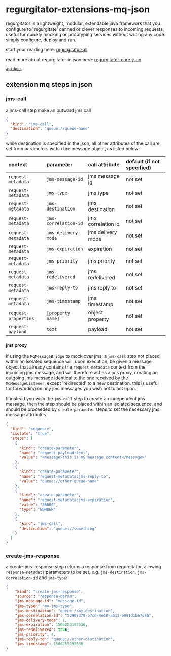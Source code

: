 # regurgitator-extensions-mq-json

regurgitator is a lightweight, modular, extendable java framework that you configure to 'regurgitate' canned or clever responses to incoming requests; useful for quickly mocking or prototyping services without writing any code. simply configure, deploy and run.

start your reading here: [regurgitator-all](https://talmeym.github.io/regurgitator-all#regurgitator)

read more about regurgitator in json here: [regurgitator-core-json](https://talmeym.github.io/regurgitator-core-json#json-configuration-of-regurgitator)

[``apidocs``](https://regurgitator.emarte.uk/apidocs/regurgitator-extensions-mq-json/0.1.2/)

## extension mq steps in json

### jms-call

a jms-call step make an outward jms call

```json
{
  "kind": "jms-call",
  "destination": "queue://queue-name"
}
```

while destination is specified in the json, all other attributes of the call are set from parameters within the message object, as listed below:

|context|parameter|call attribute|default (if not specified)|
|:---|:---|:---|:---|
|``request-metadata``|``jms-message-id``|jms message id|not set|
|``request-metadata``|``jms-type``|jms type|not set|
|``request-metadata``|``jms-destination``|jms destination|not set|
|``request-metadata``|``jms-correlation-id``|jms correlation id|not set|
|``request-metadata``|``jms-delivery-mode``|jms delivery mode|not set|
|``request-metadata``|``jms-expiration``|expiration|not set|
|``request-metadata``|``jms-priority``|jms priority|not set|
|``request-metadata``|``jms-redelivered``|jms redelivered|not set|
|``request-metadata``|``jms-reply-to``|jms reply to|not set|
|``request-metadata``|``jms-timestamp``|jms timestamp|not set|
|``request-properties``| ``[property name]`` |object property|not set|
|``request-payload``|``text`` |payload|not set|

#### jms proxy

if using the ``MqMessageBridge`` to mock over jms, a ``jms-call`` step not placed within an isolated sequence will, upon execution, be given a message object that already contains the ``request-metadata`` context from the incoming jms message, and will therefore act as a jms proxy, creating an outgoing jms message identical to the one received by the ``MqMessageListener``, except 'redirected' to a new destination. this is useful for forwarding on any jms messages you wish not to act upon.

If instead you wish the ``jms-call`` step to create an independent jms message, then the step should be placed within an isolated sequence, and should be proceeded by ``create-parameter`` steps to set the necessary jms message attributes.

```json
{
  "kind": "sequence",
  "isolate": "true",
  "steps": [
    {
      "kind": "create-parameter",
      "name": "request-payload:text",
      "value": "<message>this is my message content</message>"
    },
    {
      "kind": "create-parameter",
      "name": "request-metadata:jms-reply-to",
      "value": "queue://other-queue-name"
    },
    {
      "kind": "create-parameter",
      "name": "request-metadata:jms-expiration",
      "value": "36000",
      "type": "NUMBER"
    },
    {
      "kind": "jms-call",
      "destination": "queue://something"
    }
  ]
}
```

### create-jms-response

a create-jms-response step returns a response from regurgitator, allowing ``response-metadata`` parameters to be set, e.g. ``jms-destination``, ``jms-correlation-id`` and ``jms-type``:

```json
{
    "kind": "create-jms-response",
    "source": "response-param",
    "jms-message-id": "message-id",
    "jms-type": "my-jms-type",
    "jms-destination": "queue://my-destination",
    "jms-correlation-id": "52908d79-b7c6-4e18-ab13-e991d1b67d8b",
    "jms-delivery-mode": 1,
    "jms-expiration": 1506253192636,
    "jms-redelivered": true,
    "jms-priority": 4,
    "jms-reply-to": "queue://other-destination",
    "jms-timestamp": 1506253192636
}
```
